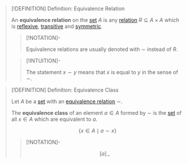 >[!DEFINITION] Definition: Equivalence Relation
>
>An **equivalence relation** on the [set](../Set.md) $A$ is any [relation](Relation.md) $R \subseteq A \times A$ which is [reflexive](Reflexivity.md), [transitive](Transitivity.md) and [symmetric](Symmetry.md).
>
>>[!NOTATION]-
>>
>>Equivalence relations are usually denoted with $\sim$ instead of $R$.
>>
>
>>[!INTUITION]-
>>
>>The statement $x\sim y$ means that $x$ is equal to $y$ in the sense of $\sim$.
>>
>

>[!DEFINITION] Definition: Equivalence Class
>
>Let $A$ be a [set](../Set.md) with an [equivalence relation](.md) $\sim$.
>
>The **equivalence class** of an element $a \in A$ formed by $\sim$ is the [set](../Set.md) of all $x \in A$ which are equivalent to $a$.
>
>
>$$
>\{x\in A\mid a\sim x\}
>$$
>
>>[!NOTATION]-
>>
>>$$
>>[a]_\sim
>>$$
>>
>